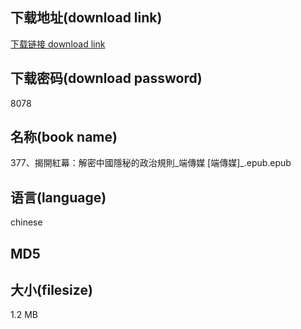 ## 下载地址(download link)
[下载链接 download link](https://tutu365.netlify.app/?s=377%E3%80%81%E6%8F%AD%E9%96%8B%E7%B4%85%E5%B9%95%EF%BC%9A%E8%A7%A3%E5%AF%86%E4%B8%AD%E5%9C%8B%E9%9A%B1%E7%A7%98%E7%9A%84%E6%94%BF%E6%B2%BB%E8%A6%8F%E5%89%87_%E7%AB%AF%E5%82%B3%E5%AA%92+%5B%E7%AB%AF%E5%82%B3%E5%AA%92%5D_.epub)

## 下载密码(download password)
8078

## 名称(book name)
377、揭開紅幕：解密中國隱秘的政治規則_端傳媒 [端傳媒]_.epub.epub

## 语言(language)
chinese

## MD5


## 大小(filesize)
1.2 MB
